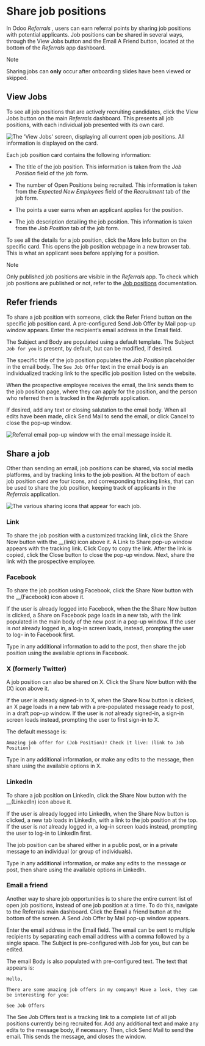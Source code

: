 # Share job positions

In Odoo _Referrals_ , users can earn referral points by sharing job positions
with potential applicants. Job positions can be shared in several ways,
through the View Jobs button and the Email A Friend button, located at the
bottom of the _Referrals_ app dashboard.

Note

Sharing jobs can **only** occur after onboarding slides have been viewed or
skipped.

## View Jobs

To see all job positions that are actively recruiting candidates, click the
View Jobs button on the main _Referrals_ dashboard. This presents all job
positions, with each individual job presented with its own card.

![The 'View Jobs' screen, displaying all current open job positions. All
information is displayed on the card.](../../../_images/jobs1.png)

Each job position card contains the following information:

  * The title of the job position. This information is taken from the _Job Position_ field of the job form.

  * The number of Open Positions being recruited. This information is taken from the _Expected New Employees_ field of the _Recruitment_ tab of the job form.

  * The points a user earns when an applicant applies for the position.

  * The job description detailing the job position. This information is taken from the _Job Position_ tab of the job form.

To see all the details for a job position, click the More Info button on the
specific card. This opens the job position webpage in a new browser tab. This
is what an applicant sees before applying for a position.

Note

Only published job positions are visible in the _Referrals_ app. To check
which job positions are published or not, refer to the [Job
positions](../recruitment/new_job.html) documentation.

## Refer friends

To share a job position with someone, click the Refer Friend button on the
specific job position card. A pre-configured Send Job Offer by Mail pop-up
window appears. Enter the recipient’s email address in the Email field.

The Subject and Body are populated using a default template. The Subject `Job
for you` is present, by default, but can be modified, if desired.

The specific title of the job position populates the _Job Position_
placeholder in the email body. The `See Job Offer` text in the email body is
an individualized tracking link to the specific job position listed on the
website.

When the prospective employee receives the email, the link sends them to the
job position page, where they can apply for the position, and the person who
referred them is tracked in the _Referrals_ application.

If desired, add any text or closing salutation to the email body. When all
edits have been made, click Send Mail to send the email, or click Cancel to
close the pop-up window.

![Referral email pop-up window with the email message inside
it.](../../../_images/email.png)

## Share a job

Other than sending an email, job positions can be shared, via social media
platforms, and by tracking links to the job position. At the bottom of each
job position card are four icons, and corresponding tracking links, that can
be used to share the job position, keeping track of applicants in the
_Referrals_ application.

![The various sharing icons that appear for each
job.](../../../_images/share.png)

### Link

To share the job position with a customized tracking link, click the Share Now
button with the __(link) icon above it. A Link to Share pop-up window appears
with the tracking link. Click Copy to copy the link. After the link is copied,
click the Close button to close the pop-up window. Next, share the link with
the prospective employee.

### Facebook

To share the job position using Facebook, click the Share Now button with the
__(Facebook) icon above it.

If the user is already logged into Facebook, when the the Share Now button is
clicked, a Share on Facebook page loads in a new tab, with the link populated
in the main body of the new post in a pop-up window. If the user is _not_
already logged in, a log-in screen loads, instead, prompting the user to log-
in to Facebook first.

Type in any additional information to add to the post, then share the job
position using the available options in Facebook.

### X (formerly Twitter)

A job position can also be shared on X. Click the Share Now button with the
(X) icon above it.

If the user is already signed-in to X, when the Share Now button is clicked,
an X page loads in a new tab with a pre-populated message ready to post, in a
draft pop-up window. If the user is _not_ already signed-in, a sign-in screen
loads instead, prompting the user to first sign-in to X.

The default message is:

`Amazing job offer for (Job Position)! Check it live: (link to Job Position)`

Type in any additional information, or make any edits to the message, then
share using the available options in X.

### LinkedIn

To share a job position on LinkedIn, click the Share Now button with the
__(LinkedIn) icon above it.

If the user is already logged into LinkedIn, when the Share Now button is
clicked, a new tab loads in LinkedIn, with a link to the job position at the
top. If the user is _not_ already logged in, a log-in screen loads instead,
prompting the user to log-in to LinkedIn first.

The job position can be shared either in a public post, or in a private
message to an individual (or group of individuals).

Type in any additional information, or make any edits to the message or post,
then share using the available options in LinkedIn.

### Email a friend

Another way to share job opportunities is to share the entire current list of
open job positions, instead of one job position at a time. To do this,
navigate to the Referrals main dashboard. Click the Email a friend button at
the bottom of the screen. A Send Job Offer by Mail pop-up window appears.

Enter the email address in the Email field. The email can be sent to multiple
recipients by separating each email address with a comma followed by a single
space. The Subject is pre-configured with Job for you, but can be edited.

The email Body is also populated with pre-configured text. The text that
appears is:

`Hello,`

`There are some amazing job offers in my company! Have a look, they can be
interesting for you:`

`See Job Offers`

The See Job Offers text is a tracking link to a complete list of all job
positions currently being recruited for. Add any additional text and make any
edits to the message body, if necessary. Then, click Send Mail to send the
email. This sends the message, and closes the window.

